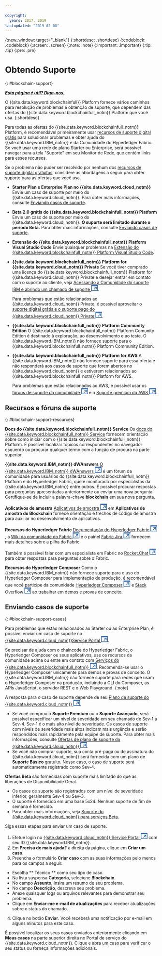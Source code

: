 ```yaml
---

copyright:
  years: 2017, 2019
lastupdated: "2019-02-08"
---
```


{:new_window: target="_blank"}
{:shortdesc: .shortdesc}
{:codeblock: .codeblock}
{:screen: .screen}
{:note: .note}
{:important: .important}
{:tip: .tip}
{:pre: .pre}

# Obtendo Suporte
{: #blockchain-support}

***[Esta página é útil? Diga-nos.](https://www.surveygizmo.com/s3/4501493/IBM-Blockchain-Documentation)***

O {{site.data.keyword.blockchainfull}} Platform fornece vários caminhos para resolução de problemas e obtenção de suporte, que dependem das ofertas do {{site.data.keyword.blockchainfull_notm}} Platform que você usa.
{:shortdesc}

Para todas as ofertas do {{site.data.keyword.blockchainfull_notm}} Platform, é recomendável primeiramente usar [recursos de suporte digital grátis](/docs/services/blockchain/ibmblockchain_support.html#blockchain-support-resources) para solucionar problemas e obter ajuda do {{site.data.keyword.IBM_notm}} e da Comunidade do Hyperledger Fabric. Se você usar uma rede de plano Starter ou Enterprise, será possível navegar para a tela "Suporte" em seu Monitor de Rede, que contém links para esses recursos.

Se o problema não puder ser resolvido por nenhum dos [recursos de suporte digital gratuitos](/docs/services/blockchain/ibmblockchain_support.html#blockchain-support-resources), considere as abordagens a seguir para obter suporte para as ofertas que você usa.
- **Starter Plan e Enterprise Plan no {{site.data.keyword.cloud_notm}}**
  Envie um caso de suporte por meio do {{site.data.keyword.cloud_notm}}. Para obter mais informações, consulte [Enviando casos de suporte](/docs/services/blockchain/ibmblockchain_support.html#blockchain-support-cases).

- **Beta 2.0 grátis do {{site.data.keyword.blockchainfull_notm}} Platform**
  Envie um caso de suporte por meio do {{site.data.keyword.cloud_notm}}. **O suporte será limitado durante o período Beta.** Para obter mais informações, consulte [Enviando casos de suporte](/docs/services/blockchain/ibmblockchain_support.html#blockchain-support-cases).

- **Extensão do {{site.data.keyword.blockchainfull_notm}} Platform Visual Studio Code**
    Envie quaisquer problemas na [Extensão do {{site.data.keyword.blockchainfull_notm}} Platform Visual Studio Code](https://github.com/IBM-Blockchain/blockchain-vscode-extension/issues "Extensão do {{site.data.keyword.blockchainfull_notm}} Platform Visual Studio Code extension").

- **{{site.data.keyword.blockchainfull_notm}} Platform for {{site.data.keyword.cloud_notm}} Private**
  Se você tiver comprado uma licença do {{site.data.keyword.blockchainfull_notm}} Platform for {{site.data.keyword.cloud_notm}} Private e desejar entrar em contato com o suporte ao cliente, veja [Acessando a Comunidade do suporte IBM e abrindo um chamado de suporte ![Ícone de link externo](images/external_link.svg "Ícone de link externo")](http://www.ibm.com/support/docview.wss?uid=ibm10740041 "Suporte do {{site.data.keyword.blockchainfull_notm}} Platform for {{site.data.keyword.cloud_notm}} Private").

  Para problemas que estão relacionados ao {{site.data.keyword.cloud_notm}} Private, é possível aproveitar o [suporte digital grátis e o suporte pago do {{site.data.keyword.cloud_notm}} Private ![Ícone de link externo](images/external_link.svg "Ícone de link externo")](https://www.ibm.com/developerworks/community/blogs/fe25b4ef-ea6a-4d86-a629-6f87ccf4649e/entry/Learn_more_about_IBM_Cloud_Private_Support?lang=en_us "Suporte do IBM Cloud Private").

- **{{site.data.keyword.blockchainfull_notm}} Platform Community Edition**
  O {{site.data.keyword.blockchainfull_notm}} Platform Comunity Edition é destinado à exploração, ao desenvolvimento e ao teste. O {{site.data.keyword.IBM_notm}} não fornece suporte para o {{site.data.keyword.blockchainfull_notm}} Platform Community Edition.

- **{{site.data.keyword.blockchainfull_notm}} Platform for AWS**
  A {{site.data.keyword.IBM_notm}} não fornece suporte para essa oferta e não responderá aos casos de suporte que forem abertos no {{site.data.keyword.cloud_notm}} e estiverem relacionados ao {{site.data.keyword.blockchainfull_notm}} Platform for AWS.

  Para problemas que estão relacionados ao AWS, é possível usar os [fóruns de suporte da comunidade ![Ícone de link externo](images/external_link.svg "Ícone de link externo")](https://forums.aws.amazon.com/index.jspa "Fóruns de suporte da comunidade AWS") e o [Suporte premium do AWS ![Ícone de link externo](images/external_link.svg "Ícone de link externo")](https://aws.amazon.com/premiumsupport/ "Suporte premium do AWS").

## Recursos e fóruns de suporte
{: #blockchain-support-resources}

**Docs do {{site.data.keyword.blockchainfull_notm}} Service**
  Os [docs do {{site.data.keyword.blockchainfull_notm}} Service](/docs/services/blockchain/index.html#get-started-ibp) fornecem orientação sobre como iniciar com o {{site.data.keyword.blockchainfull_notm}} Platform. É possível localizar tópicos correspondentes no navegador esquerdo ou procurar qualquer termo com a função de procura na parte superior.

**{{site.data.keyword.IBM_notm}} dWAnswers**
  [O {{site.data.keyword.IBM_notm}} dWAnswers ![Ícone de link externo](images/external_link.svg "Ícone de link externo")](https://developer.ibm.com/answers/smartspace/blockchain/ "Perguntas e respostas no espaço do Blockchain") é um fórum da comunidade para usuários do {{site.data.keyword.blockchainfull_notm}} Platform e do Hyperledger Fabric, que é monitorado por especialistas da {{site.data.keyword.IBM_notm}} entre outros. É possível procurar respostas para perguntas apresentadas anteriormente ou enviar uma nova pergunta. Certifique-se de incluir a palavra-chave **blockchain** em sua nova pergunta.

**Aplicativos de amostra**
[Aplicativos de amostra ![Ícone de link externo](images/external_link.svg "Ícone de link externo")](https://github.com/ibm-blockchain "Aplicativos de amostra do IBM Blockchain") em **Aplicativos de amostra do Blockchain** fornece orientação e trechos de código de amostra para auxiliar no desenvolvimento de aplicativos.

**Recursos do Hyperledger Fabric**
[Documentação do Hyperledger Fabric ![Ícone de link externo](images/external_link.svg "Ícone de link externo")](https://hyperledger-fabric.readthedocs.io/en/latest/ "Hyperledger Fabric"), a [Wiki da comunidade do Fabric ![Ícone de link externo](images/external_link.svg "Ícone de link externo")](https://wiki.hyperledger.org/projects/fabric "Wiki da comunidade do Fabric") e o painel [Fabric Jira ![Ícone de link externo](images/external_link.svg "Ícone de link externo")](https://jira.hyperledger.org/secure/Dashboard.jspa?selectPageId=10104 "Painel Fabric Jira") fornecem mais detalhes sobre a pilha do Fabric.

  Também é possível falar com um especialista em Fabric no [Rocket.Chat ![Ícone de link externo](images/external_link.svg "Ícone de link externo")](https://chat.hyperledger.org/channel/fabric "Canal Rocket.Chat do Fabric") para obter respostas para perguntas sobre o Fabric.

**Recursos do Hyperledger Composer**
Como o {{site.data.keyword.IBM_notm}} não fornece suporte para o uso do Hyperledger Composer para implementação de produção, é recomendável que você participe da comunidade [Hyperledger Composer ![Ícone de link externo](images/external_link.svg "Ícone de link externo")](https://chat.hyperledger.org/channel/composer "Comunidade do Hyperledger Composer") e [Stack Overflow ![Ícone de link externo](images/external_link.svg "Ícone de link externo")](https://stackoverflow.com/questions/tagged/hyperledger-composer  "Perguntas do Stack Overflow identificadas como [hyperleder-composer] ") ao trabalhar em demos e provas de conceito.

## Enviando casos de suporte
{: #blockchain-support-cases}

Para problemas que estão relacionados ao Starter ou ao Enterprise Plan, é possível enviar um caso de suporte no [{{site.data.keyword.cloud_notm}}Service Portal ![Ícone de link externo](images/external_link.svg "Ícone de link externo")](https://ibm.biz/ibmcloudsupport "IBM Cloud Service Portal").

Se precisar de ajuda com o chaincode do Hyperledger Fabric, o Hyperledger Composer ou seus aplicativos, use os recursos da comunidade acima ou entre em contato com [Serviços do {{site.data.keyword.blockchainfull_notm}} ![Ícone de link externo](images/external_link.svg "Ícone de link externo")](https://www.ibm.com/blockchain/services "Transforme sua estratégia de blockchain em resultados de negócios com os Serviços do {{site.data.keyword.blockchainfull_notm}}"). Recomenda-se usar o Hyperledger Composer unicamente para demos e provas de conceito. O {{site.data.keyword.IBM_notm}} não fornece suporte para redes que usam o Hyperledger Composer na produção, incluindo a CLI do Composer, as APIs JavaScript, o servidor REST e o Web Playground.
{:note}

A resposta para o caso de suporte depende de seu [Plano de suporte do {{site.data.keyword.cloud_notm}} ![Ícone de link externo](images/external_link.svg "Ícone de link externo")](https://console.bluemix.net/docs/get-support/index.html#support-plans "Planos de suporte").

- Se você comprou o **Suporte Premium** ou o **Suporte Avançado**, será possível especificar um nível de severidade em seu chamado de Sev-1 a Sev-4. Sev-1 é o mais alto nível de severidade. Os casos de suporte com níveis de severidade mais altos indicam mais urgência e serão respondidos mais rapidamente pela equipe de suporte. Para obter mais informações, consulte [Ofertas de plano de suporte do {{site.data.keyword.cloud_notm}} ![Ícone de link externo](images/external_link.svg "Ícone de link externo")](https://console.bluemix.net/docs/get-support/index.html#support-plans "Planos de suporte").  
- Se você não comprar suporte, sua conta pré-paga ou de assinatura do {{site.data.keyword.cloud_notm}} será fornecida com um plano de **Suporte Básico** gratuito. Nesse caso, o caso de suporte será automaticamente registrado como Sev-4.

**Ofertas Beta** são fornecidas com suporte mais limitado do que as liberações de Disponibilidade Geral.
- Os casos de suporte são registrados com um nível de severidade inferior, geralmente Sev-4 ou Sev-3.
- O suporte é fornecido em uma base 5x24. Nenhum suporte de fim de semana é fornecido.
- Para obter mais informações, veja [Suporte do {{site.data.keyword.cloud_notm}} para serviços Beta](https://console.bluemix.net/docs/get-support/servicessupport.html#support-different-services "Serviço beta da {{site.data.keyword.IBM_notm}}").

Siga essas etapas para enviar um caso de suporte.

1. Efetue login no [{{site.data.keyword.cloud_notm}} Service Portal ![Ícone de link externo](images/external_link.svg "Ícone de link externo")](https://ibm.biz/ibmcloudsupport "IBM Cloud Service Portal") com seu ID {{site.data.keyword.IBM_notm}}.
2. Em **Precisa de mais ajuda?** à direita da página, clique em **Criar um caso**.
3. Preencha o formulário **Criar caso** com as suas informações pelo menos para os campos a seguir.
  - Escolha  ** Técnico **  como seu tipo de caso.
  - Na lista suspensa **Categoria**, selecione **Blockchain**.
  - No campo **Assunto**, insira um resumo de seu problema.
  - No campo **Descrição**, descreva seu problema.
  - Anexe quaisquer logs ou arquivos relevantes para demonstrar seu problema.
  - Clique em **Enviar-me e-mail de atualizações** para receber atualizações sobre o status do chamado.
4. Clique no botão **Enviar**.  Você receberá uma notificação por e-mail em alguns minutos para este caso.

É possível localizar os seus casos enviados anteriormente clicando em **Meus casos** na parte superior direita no Portal de serviço do {{site.data.keyword.cloud_notm}}. Clique e abra um caso para verificar o seu status ou forneça informações adicionais.
